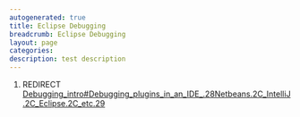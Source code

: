 ```yaml
---
autogenerated: true
title: Eclipse Debugging
breadcrumb: Eclipse Debugging
layout: page
categories: 
description: test description
---
```


1.  REDIRECT [Debugging\_intro\#Debugging\_plugins\_in\_an\_IDE\_.28Netbeans.2C\_IntelliJ.2C\_Eclipse.2C\_etc.29](Debugging_intro#Debugging_plugins_in_an_IDE_.28Netbeans.2C_IntelliJ.2C_Eclipse.2C_etc.29)
